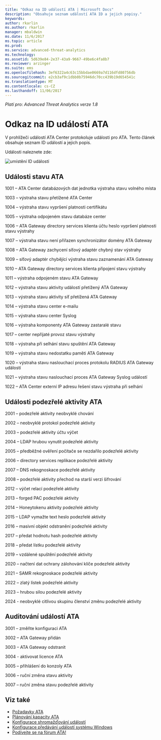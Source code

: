 ```yaml
---
title: "Odkaz na ID událostí ATA | Microsoft Docs"
description: "Obsahuje seznam událostí ATA ID a jejich popisy."
keywords: 
author: rkarlin
ms.author: rkarlin
manager: mbaldwin
ms.date: 11/6/2017
ms.topic: article
ms.prod: 
ms.service: advanced-threat-analytics
ms.technology: 
ms.assetid: 5d639e84-2e37-43a9-9667-49be6c4fa8b7
ms.reviewer: arzinger
ms.suite: ems
ms.openlocfilehash: 3ef6322a4c63c15bbdae0669a7d116dfd80756db
ms.sourcegitcommit: e2cb3af9c1dbb0b75946dc70cc439b19d654541c
ms.translationtype: MT
ms.contentlocale: cs-CZ
ms.lasthandoff: 11/06/2017
---
```

*Platí pro: Advanced Threat Analytics verze 1.8*


# <a name="ata-event-id-reference"></a>Odkaz na ID událostí ATA

V prohlížeči událostí ATA Center protokoluje události pro ATA. Tento článek obsahuje seznam ID událostí a jejich popis.

Události naleznete zde:

![umístění ID událostí](./media/event-id-location.png)

## <a name="ata-health-events"></a>Události stavu ATA

1001 – ATA Center databázových dat jednotka výstraha stavu volného místa 

1003 – výstraha stavu přetížené ATA Center 

1004 – výstraha stavu vypršení platnosti certifikátu 

1005 – výstraha odpojeném stavu databáze center 

1006 – ATA Gateway directory services klienta účtu heslo vypršení platnosti stavu výstrahy 

1007 – výstraha stavu není přiřazen synchronizátor domény ATA Gateway 

1008 – ATA Gateway zachycení síťový adaptér chybný stav výstrahy 

1009 – síťový adaptér chybějící výstraha stavu zaznamenání ATA Gateway 

1010 – ATA Gateway directory services klienta připojení stavu výstrahy 

1011 – výstraha odpojeném stavu ATA Gateway 

1012 – výstraha stavu aktivity událostí přetížený ATA Gateway 

1013 – výstraha stavu aktivity síť přetížená ATA Gateway 

1014 – výstraha stavu center e-mailu 

1015 – výstraha stavu center Syslog 

1016 – výstraha komponenty ATA Gateway zastaralé stavu 

1017 – center nepřijaté provoz stavu výstrahy 

1018 – výstraha při selhání stavu spuštění ATA Gateway 

1019 – výstraha stavu nedostatku paměti ATA Gateway 

1020 – výstraha stavu naslouchací proces protokolu RADIUS ATA Gateway událostí 

1021 – výstraha stavu naslouchací proces ATA Gateway Syslog událostí 

1022 – ATA Center externí IP adresu řešení stavu výstraha při selhání 
 
## <a name="ata-suspicious-activity-events"></a>Události podezřelé aktivity ATA

2001 – podezřelé aktivity neobvyklé chování 

2002 – neobvyklé protokol podezřelé aktivity 

2003 – podezřelé aktivity účtu výčet 

2004 – LDAP hrubou vynutit podezřelé aktivity 

2005 – předběžné ověření počítače se nezdařilo podezřelé aktivity 

2006 – directory services replikace podezřelé aktivity 

2007 – DNS rekognoskace podezřelé aktivity 

2008 – podezřelé aktivity přechod na starší verzi šifrování 

2012 – výčet relací podezřelé aktivity 

2013 – forged PAC podezřelé aktivity 

2014 – Honeytokenu aktivity podezřelé aktivity 

2015 – LDAP vymažte text heslo podezřelé aktivity 

2016 – masivní objekt odstranění podezřelé aktivity 

2017 – předat hodnotu hash podezřelé aktivity 

2018 – předat lístku podezřelé aktivity 

2019 – vzdálené spuštění podezřelé aktivity 

2020 – načtení dat ochrany zálohování klíče podezřelé aktivity 

2021 – SAMR rekognoskace podezřelé aktivity 

2022 – zlatý lístek podezřelé aktivity 

2023 – hrubou silou podezřelé aktivity 

2024 - neobvyklé citlivou skupinu členství změnu podezřelé aktivity  

## <a name="ata-auditing-events"></a>Auditování událostí ATA

3001 – změňte konfiguraci ATA 

3002 – ATA Gateway přidán

3003 – ATA Gateway odstranit

3004 - aktivovat licence ATA

3005 – přihlášení do konzoly ATA

3006 – ruční změna stavu aktivity 

3007 – ruční změna stavu podezřelé aktivity 


## <a name="see-also"></a>Viz také
- [Požadavky ATA](ata-prerequisites.md)
- [Plánování kapacity ATA](ata-capacity-planning.md)
- [Konfigurace shromažďování událostí](configure-event-collection.md)
- [Konfigurace předávání událostí systému Windows](configure-event-collection.md#configuring-windows-event-forwarding)
- [Podívejte se na fórum ATA!](https://social.technet.microsoft.com/Forums/security/home?forum=mata)
